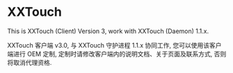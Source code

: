 # XXTouch

This is XXTouch (Client) Version 3, work with XXTouch (Daemon) 1.1.x.

XXTouch 客户端 v3.0, 与 XXTouch 守护进程 1.1.x 协同工作, 您可以使用该客户端进行 OEM 定制, 定制时请修改客户端内的说明文档、关于页面及联系方式, 否则将取消代理资格.
